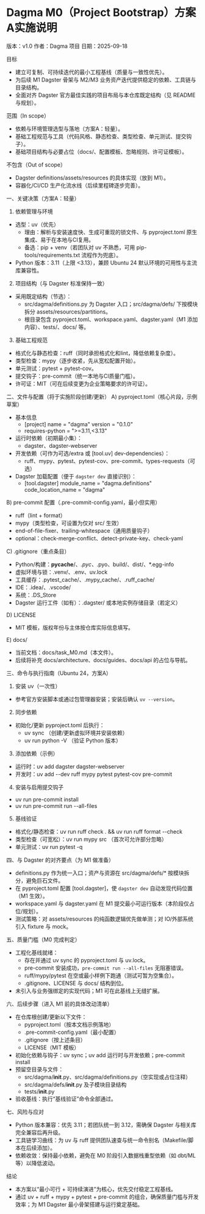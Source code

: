 # Dagma M0（Project Bootstrap）方案A实施说明

版本：v1.0
作者：Dagma 项目
日期：2025-09-18

目标
- 建立可复制、可持续迭代的最小工程基线（质量与一致性优先）。
- 为后续 M1 Dagster 骨架与 M2/M3 业务资产迭代提供稳定的依赖、工具链与目录结构。
- 全面对齐 Dagster 官方最佳实践的项目布局与本仓库既定结构（见 README 与规划）。

范围（In scope）
- 依赖与环境管理选型与落地（方案A：轻量）。
- 基础工程规范与工具（代码风格、静态检查、类型检查、单元测试、提交钩子）。
- 基础项目结构与必要占位（docs/、配置模板、忽略规则、许可证模板）。

不包含（Out of scope）
- Dagster definitions/assets/resources 的具体实现（放到 M1）。
- 容器化/CI/CD 生产化流水线（后续里程碑逐步完善）。

一、关键决策（方案A：轻量）
1) 依赖管理与环境
- 选型：uv（优先）
  - 理由：解析与安装速度快、生成可重现的锁文件、与 pyproject.toml 原生集成、易于在本地与CI复用。
  - 备选：pip + venv（若团队对 uv 不熟悉，可用 pip-tools/requirements.txt 流程作为兜底）。
- Python 版本：3.11（上限 <3.13），兼顾 Ubuntu 24 默认环境的可用性与主流库兼容性。

2) 项目结构（与 Dagster 标准保持一致）
- 采用既定结构（节选）：
  - src/dagma/definitions.py 为 Dagster 入口；src/dagma/defs/ 下按模块拆分 assets/resources/partitions。
  - 根目录包含 pyproject.toml、workspace.yaml、dagster.yaml（M1 添加内容）、tests/、docs/ 等。

3) 基础工程规范
- 格式化与静态检查：ruff（同时承担格式化和lint，降低依赖复杂度）。
- 类型检查：mypy（逐步收紧，先从宽松配置开始）。
- 单元测试：pytest + pytest-cov。
- 提交钩子：pre-commit（统一本地与CI质量门槛）。
- 许可证：MIT（可在后续变更为企业策略要求的许可证）。

二、文件与配置（将于实施阶段创建/更新）
A) pyproject.toml（核心片段，示例草案）
- 基本信息
  - [project] name = "dagma" version = "0.1.0"
  - requires-python = ">=3.11,<3.13"
- 运行时依赖（初期最小集）：
  - dagster、dagster-webserver
- 开发依赖（可作为可选/extra 或 [tool.uv] dev-dependencies）：
  - ruff、mypy、pytest、pytest-cov、pre-commit、types-requests（可选）
- Dagster 加载配置（便于 `dagster dev` 直接识别）：
  - [tool.dagster] module_name = "dagma.definitions"  code_location_name = "dagma"

B) pre-commit 配置（.pre-commit-config.yaml，最小但实用）
- ruff（lint + format）
- mypy（类型检查，可设置为仅对 src/ 生效）
- end-of-file-fixer、trailing-whitespace（通用质量钩子）
- optional：check-merge-conflict、detect-private-key、check-yaml

C) .gitignore（重点条目）
- Python/构建：__pycache__/、*.pyc、*.pyo、build/、dist/、*.egg-info
- 虚拟环境与锁：.venv/、.env、uv.lock
- 工具缓存：.pytest_cache/、.mypy_cache/、.ruff_cache/
- IDE：.idea/、.vscode/
- 系统：.DS_Store
- Dagster 运行工件（如有）：.dagster/ 或本地实例存储目录（若定义）

D) LICENSE
- MIT 模板，版权年份与主体按仓库实际信息填写。

E) docs/
- 当前文档：docs/task_M0.md（本文件）。
- 后续将补充 docs/architecture、docs/guides、docs/api 的占位与导航。

三、命令与执行指南（Ubuntu 24，方案A）
1) 安装 uv（一次性）
- 参考官方安装脚本或通过包管理器安装；安装后确认 `uv --version`。

2) 同步依赖
- 初始化/更新 pyproject.toml 后执行：
  - uv sync  （创建/更新虚拟环境并安装依赖）
  - uv run python -V  （验证 Python 版本）

3) 添加依赖（示例）
- 运行时：uv add dagster dagster-webserver
- 开发时：uv add --dev ruff mypy pytest pytest-cov pre-commit

4) 安装与启用提交钩子
- uv run pre-commit install
- uv run pre-commit run --all-files

5) 基线验证
- 格式化/静态检查：uv run ruff check . && uv run ruff format --check
- 类型检查（可宽松）：uv run mypy src  （首次可允许部分忽略）
- 单元测试：uv run pytest -q

四、与 Dagster 的对齐要点（为 M1 做准备）
- definitions.py 作为统一入口；资产与资源在 src/dagma/defs/* 按模块拆分，避免巨石文件。
- 在 pyproject.toml 配置 [tool.dagster]，使 `dagster dev` 自动发现代码位置（M1 生效）。
- workspace.yaml 与 dagster.yaml 在 M1 提交最小可运行版本（本阶段仅占位/规划）。
- 测试策略：对 assets/resources 的纯函数逻辑优先做单测；对 IO/外部系统引入 fixture 与 mock。

五、质量门槛（M0 完成判定）
- 工程化基线就绪：
  - 存在并通过 uv sync 的 pyproject.toml 与 uv.lock。
  - pre-commit 安装成功，`pre-commit run --all-files` 无阻塞错误。
  - ruff/mypy/pytest 在空或最小样例下跑通（测试可暂为空集合）。
  - .gitignore、LICENSE 与 docs/ 结构到位。
- 未引入与业务强绑定的实现代码；M1 可在此基线上无缝扩展。

六、后续步骤（进入 M1 前的具体改动清单）
- 在仓库根创建/更新以下文件：
  - pyproject.toml（按本文档示例落地）
  - .pre-commit-config.yaml（最小配置）
  - .gitignore（按上述条目）
  - LICENSE（MIT 模板）
- 初始化依赖与钩子：uv sync；uv add 运行时与开发依赖；pre-commit install
- 预留空目录与文件：
  - src/dagma/__init__.py、src/dagma/definitions.py（空实现或占位注释）
  - src/dagma/defs/__init__.py 及子模块目录结构
  - tests/__init__.py
- 验收基线：执行“基线验证”命令全部通过。

七、风险与应对
- Python 版本兼容：优先 3.11；若团队统一到 3.12，需确保 Dagster 与相关库完全兼容后再升级。
- 工具链学习曲线：为 uv 与 ruff 提供团队速查与统一命令别名（Makefile/脚本在后续添加）。
- 依赖收敛：保持最小依赖，避免在 M0 阶段引入数据栈重型依赖（如 dbt/ML 等）以降低波动。

结论
- 本方案以“最小可行 + 可持续演进”为核心，优先交付稳定工程基线。
- 通过 uv + ruff + mypy + pytest + pre-commit 的组合，确保质量门槛与开发效率；为 M1 Dagster 最小骨架搭建与运行奠定基础。
